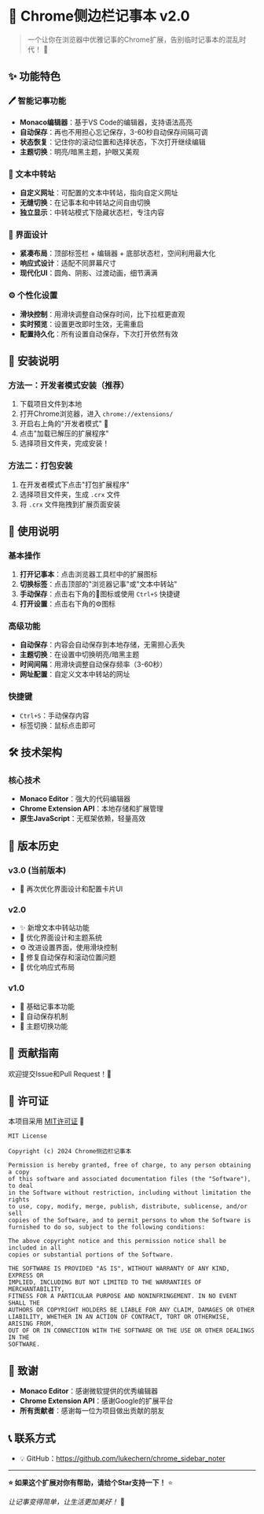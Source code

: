 # 📝 Chrome侧边栏记事本 v2.0

> 一个让你在浏览器中优雅记事的Chrome扩展，告别临时记事本的混乱时代！ 🎉

## ✨ 功能特色

### 🖊️ 智能记事功能
- **Monaco编辑器**：基于VS Code的编辑器，支持语法高亮
- **自动保存**：再也不用担心忘记保存，3-60秒自动保存间隔可调
- **状态恢复**：记住你的滚动位置和选择状态，下次打开继续编辑
- **主题切换**：明亮/暗黑主题，护眼又美观

### 🔄 文本中转站
- **自定义网址**：可配置的文本中转站，指向自定义网址
- **无缝切换**：在记事本和中转站之间自由切换
- **独立显示**：中转站模式下隐藏状态栏，专注内容

### 🎨 界面设计
- **紧凑布局**：顶部标签栏 + 编辑器 + 底部状态栏，空间利用最大化
- **响应式设计**：适配不同屏幕尺寸
- **现代化UI**：圆角、阴影、过渡动画，细节满满

### ⚙️ 个性化设置
- **滑块控制**：用滑块调整自动保存时间，比下拉框更直观
- **实时预览**：设置更改即时生效，无需重启
- **配置持久化**：所有设置自动保存，下次打开依然有效

## 🚀 安装说明

### 方法一：开发者模式安装（推荐）
1. 下载项目文件到本地
2. 打开Chrome浏览器，进入 `chrome://extensions/`
3. 开启右上角的"开发者模式" 🔧
4. 点击"加载已解压的扩展程序"
5. 选择项目文件夹，完成安装！

### 方法二：打包安装
1. 在开发者模式下点击"打包扩展程序"
2. 选择项目文件夹，生成 `.crx` 文件
3. 将 `.crx` 文件拖拽到扩展页面安装

## 📖 使用说明

### 基本操作
1. **打开记事本**：点击浏览器工具栏中的扩展图标
2. **切换标签**：点击顶部的"浏览器记事"或"文本中转站"
3. **手动保存**：点击右下角的💾图标或使用 `Ctrl+S` 快捷键
4. **打开设置**：点击右下角的⚙️图标

### 高级功能
- **自动保存**：内容会自动保存到本地存储，无需担心丢失
- **主题切换**：在设置中切换明亮/暗黑主题
- **时间间隔**：用滑块调整自动保存频率（3-60秒）
- **网址配置**：自定义文本中转站的网址

### 快捷键
- `Ctrl+S`：手动保存内容
- 标签切换：鼠标点击即可

## 🛠️ 技术架构

### 核心技术
- **Monaco Editor**：强大的代码编辑器
- **Chrome Extension API**：本地存储和扩展管理
- **原生JavaScript**：无框架依赖，轻量高效


## 🎯 版本历史

### v3.0 (当前版本)
- 🎨 再次优化界面设计和配置卡片UI



### v2.0 
- ✨ 新增文本中转站功能
- 🎨 优化界面设计和主题系统
- ⚙️ 改进设置界面，使用滑块控制
- 🐛 修复自动保存和滚动位置问题
- 📱 优化响应式布局

### v1.0
- 🎉 基础记事本功能
- 💾 自动保存机制
- 🎨 主题切换功能

## 🤝 贡献指南

欢迎提交Issue和Pull Request！🎊



## 📄 许可证

本项目采用 [MIT许可证](LICENSE) 📜

```
MIT License

Copyright (c) 2024 Chrome侧边栏记事本

Permission is hereby granted, free of charge, to any person obtaining a copy
of this software and associated documentation files (the "Software"), to deal
in the Software without restriction, including without limitation the rights
to use, copy, modify, merge, publish, distribute, sublicense, and/or sell
copies of the Software, and to permit persons to whom the Software is
furnished to do so, subject to the following conditions:

The above copyright notice and this permission notice shall be included in all
copies or substantial portions of the Software.

THE SOFTWARE IS PROVIDED "AS IS", WITHOUT WARRANTY OF ANY KIND, EXPRESS OR
IMPLIED, INCLUDING BUT NOT LIMITED TO THE WARRANTIES OF MERCHANTABILITY,
FITNESS FOR A PARTICULAR PURPOSE AND NONINFRINGEMENT. IN NO EVENT SHALL THE
AUTHORS OR COPYRIGHT HOLDERS BE LIABLE FOR ANY CLAIM, DAMAGES OR OTHER
LIABILITY, WHETHER IN AN ACTION OF CONTRACT, TORT OR OTHERWISE, ARISING FROM,
OUT OF OR IN CONNECTION WITH THE SOFTWARE OR THE USE OR OTHER DEALINGS IN THE
SOFTWARE.
```

## 🙏 致谢

- **Monaco Editor**：感谢微软提供的优秀编辑器
- **Chrome Extension API**：感谢Google的扩展平台
- **所有贡献者**：感谢每一位为项目做出贡献的朋友

## 📞 联系方式

- 💡 GitHub：https://github.com/lukechern/chrome_sidebar_noter


---

**⭐ 如果这个扩展对你有帮助，请给个Star支持一下！** ⭐

*让记事变得简单，让生活更加美好！* 🌟 